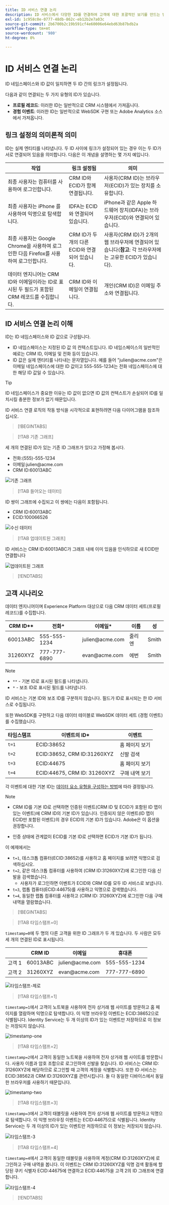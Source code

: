 ```yaml
---
title: ID 서비스 연결 논리
description: ID 서비스에서 다양한 ID를 연결하여 고객에 대한 포괄적인 보기를 만드는 방법에 대해 알아봅니다.
exl-id: 1c958c0e-0777-48db-862c-eb12b2e7a03c
source-git-commit: 2b6700b2c19b591cf4e60006e64ebd63b87bdb2a
workflow-type: tm+mt
source-wordcount: '980'
ht-degree: 0%

---
```


# ID 서비스 연결 논리

ID 네임스페이스와 ID 값이 일치하면 두 ID 간의 링크가 설정됩니다.

다음과 같이 연결되는 두 가지 유형의 ID가 있습니다.

* **프로필 레코드**: 이러한 ID는 일반적으로 CRM 시스템에서 가져옵니다.
* **경험 이벤트**: 이러한 ID는 일반적으로 WebSDK 구현 또는 Adobe Analytics 소스에서 가져옵니다.

## 링크 설정의 의미론적 의미

ID는 실제 엔티티를 나타냅니다. 두 ID 사이에 링크가 설정되어 있는 경우 이는 두 ID가 서로 연결되어 있음을 의미합니다. 다음은 이 개념을 설명하는 몇 가지 예입니다.

| 작업 | 링크 설정됨 | 의미 |
| --- | --- | --- |
| 최종 사용자는 컴퓨터를 사용하여 로그인합니다. | CRM ID와 ECID가 함께 연결됩니다. | 사용자(CRM ID)는 브라우저(ECID)가 있는 장치를 소유합니다. |
| 최종 사용자는 iPhone 를 사용하여 익명으로 탐색합니다. | IDFA는 ECID와 연결되어 있습니다. | iPhone과 같은 Apple 하드웨어 장치(IDFA)는 브라우저(ECID)와 연결되어 있습니다. |
| 최종 사용자는 Google Chrome을 사용하여 로그인한 다음 Firefox를 사용하여 로그인합니다. | CRM ID가 두 개의 다른 ECID와 연결되어 있습니다. | 사용자(CRM ID)가 2개의 웹 브라우저에 연결되어 있습니다(**참고**: 각 브라우저에는 고유한 ECID가 있습니다). |
| 데이터 엔지니어는 CRM ID와 이메일이라는 ID로 표시된 두 필드가 포함된 CRM 레코드를 수집합니다. | CRM ID와 이메일이 연결됩니다. | 개인(CRM ID)은 이메일 주소와 연결됩니다. |

## ID 서비스 연결 논리 이해

ID는 ID 네임스페이스와 ID 값으로 구성됩니다.

* ID 네임스페이스는 지정된 ID 값 의 컨텍스트입니다. ID 네임스페이스의 일반적인 예로는 CRM ID, 이메일 및 전화 등이 있습니다.
* ID 값은 실제 엔티티를 나타내는 문자열입니다. 예를 들어 &quot;julien<span>@acme.com&quot;은 이메일 네임스페이스에 대한 ID 값이고 555-555-1234는 전화 네임스페이스에 대한 해당 ID 값일 수 있습니다.

>[!TIP]
>
>ID 네임스페이스가 중요한 이유는 ID 값이 없으면 ID 값의 컨텍스트가 손실되어 ID를 일치시킬 충분한 정보가 없기 때문입니다.

ID 서비스 연결 로직의 작동 방식을 시각적으로 표현하려면 다음 다이어그램을 참조하십시오.

>[!BEGINTABS]

>[!TAB 기존 그래프]

세 개의 연결된 ID가 있는 기존 ID 그래프가 있다고 가정해 봅시다.

* 전화:(555)-555-1234
* 이메일:julien<span>@acme.com
* CRM ID:60013ABC

![기존 그래프](../images/identity-settings/existing-graph.png)

>[!TAB 들어오는 데이터]

ID 쌍이 그래프에 수집되고 이 쌍에는 다음이 포함됩니다.

* CRM ID:60013ABC
* ECID:100066526

![수신 데이터](../images/identity-settings/incoming-data.png)

>[!TAB 업데이트된 그래프]

ID 서비스는 CRM ID:60013ABC가 그래프 내에 이미 있음을 인식하므로 새 ECID만 연결합니다

![업데이트된 그래프](../images/identity-settings/updated-graph.png)

>[!ENDTABS]

## 고객 시나리오

데이터 엔지니어이며 Experience Platform 대상으로 다음 CRM 데이터 세트(프로필 레코드)를 수집합니다.

| CRM ID** | 전화* | 이메일* | 이름 | 성 |
| --- | --- | --- | --- | --- |
| 60013ABC | 555-555-1234 | julien<span>@acme.com | 줄리엔 | Smith |
| 31260XYZ | 777-777-6890 | evan<span>@acme.com | 에번 | Smith |

>[!NOTE]
>
>* `**` - 기본 ID로 표시된 필드를 나타냅니다.
>* `*` - 보조 ID로 표시된 필드를 나타냅니다.
>
>ID 서비스는 기본 ID와 보조 ID를 구분하지 않습니다. 필드가 ID로 표시되는 한 ID 서비스로 수집됩니다.

또한 WebSDK를 구현하고 다음 데이터 테이블로 WebSDK 데이터 세트 (경험 이벤트)를 수집했습니다.

| 타임스탬프 | 이벤트의 ID* | 이벤트 |
| --- | --- | --- |
| `t=1` | ECID:38652 | 홈 페이지 보기 |
| `t=2` | ECID:38652, CRM ID:31260XYZ | 신발 검색 |
| `t=3` | ECID:44675 | 홈 페이지 보기 |
| `t=4` | ECID:44675, CRM ID: 31260XYZ | 구매 내역 보기 |

각 이벤트에 대한 기본 ID는 [데이터 요소 유형을 구성하는 방법](../../tags/extensions/client/web-sdk/data-element-types.md)에 따라 결정됩니다.

>[!NOTE]
>
>* CRM ID를 기본 ID로 선택하면 인증된 이벤트(CRM ID 및 ECID가 포함된 ID 맵이 있는 이벤트)에 CRM ID의 기본 ID가 있습니다. 인증되지 않은 이벤트(ID 맵이 ECID만 포함된 이벤트)의 경우 ECID의 기본 ID가 있습니다. Adobe은 이 옵션을 권장합니다.
>
>* 인증 상태에 관계없이 ECID를 기본 ID로 선택하면 ECID가 기본 ID가 됩니다.

이 예제에서는

* `t=1`, 데스크톱 컴퓨터(ECID:38652)를 사용하고 홈 페이지를 보려면 익명으로 검색하십시오.
* `t=2`, 같은 데스크톱 컴퓨터를 사용하여 (CRM ID:31260XYZ)에 로그인한 다음 신발을 검색했습니다.
   * 사용자가 로그인하면 이벤트가 ECID와 CRM ID를 모두 ID 서비스로 보냅니다.
* `t=3`, 랩톱 컴퓨터(ECID:44675)를 사용하고 익명으로 검색했습니다.
* `t=4`, 동일한 랩톱 컴퓨터를 사용하고 (CRM ID: 31260XYZ)에 로그인한 다음 구매 내역을 열람했습니다.


>[!BEGINTABS]

>[!TAB 타임스탬프=0]

`timestamp=0`에 두 명의 다른 고객을 위한 ID 그래프가 두 개 있습니다. 두 사람은 모두 세 개의 연결된 ID로 표시됩니다.

| | CRM ID | 이메일 | 휴대폰 |
| --- | --- | --- | --- |
| 고객 1 | 60013ABC | julien<span>@acme.com | 555-555-1234 |
| 고객 2 | 31260XYZ | evan<span>@acme.com | 777-777-6890 |

![타임스탬프-제로](../images/identity-settings/timestamp-zero.png)

>[!TAB 타임스탬프=1]

`timestamp=1`에서 고객이 노트북을 사용하여 전자 상거래 웹 사이트를 방문하고 홈 페이지를 열람하며 익명으로 탐색합니다. 이 익명 브라우징 이벤트는 ECID:38652으로 식별됩니다. Identity Service는 두 개 이상의 ID가 있는 이벤트만 저장하므로 이 정보는 저장되지 않습니다.

![timestamp-one](../images/identity-settings/timestamp-one.png)

>[!TAB 타임스탬프=2]

`timestamp=2`에서 고객이 동일한 노트북을 사용하여 전자 상거래 웹 사이트를 방문합니다. 사용자 이름과 암호 조합으로 로그인하여 신발을 찾습니다. ID 서비스는 CRM ID: 31260XYZ에 해당하므로 로그인할 때 고객의 계정을 식별합니다. 또한 ID 서비스는 ECID:38562과 CRM ID:31260XYZ를 관련시킵니다. 둘 다 동일한 디바이스에서 동일한 브라우저를 사용하기 때문입니다.

![timestamp-two](../images/identity-settings/timestamp-two.png)

>[!TAB 타임스탬프=3]

`timestamp=3`에서 고객이 태블릿을 사용하여 전자 상거래 웹 사이트를 방문하고 익명으로 탐색합니다. 이 익명 브라우징 이벤트는 ECID:44675으로 식별됩니다. Identity Service는 두 개 이상의 ID가 있는 이벤트만 저장하므로 이 정보는 저장되지 않습니다.

![타임스탬프-3](../images/identity-settings/timestamp-three.png)

>[!TAB 타임스탬프=4]

`timestamp=4`에서 고객이 동일한 태블릿을 사용하여 계정(CRM ID:31260XYZ)에 로그인하고 구매 내역을 봅니다. 이 이벤트는 CRM ID:31260XYZ를 익명 검색 활동에 할당된 쿠키 식별자 ECID:44675에 연결하고 ECID:44675을 고객 2의 ID 그래프에 연결합니다.

![타임스탬프-4](../images/identity-settings/timestamp-four.png)

>[!ENDTABS]
